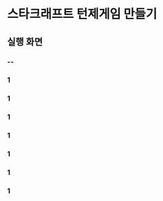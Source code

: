 # 스타크래프트 턴제게임 만들기


## 실행 화면

### --

 ### 1

### 1

### 1

### 1

### 1

### 1

### 1
















